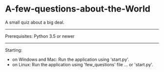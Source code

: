 # A-few-questions-about-the-World
A small quiz about a big deal.
______________
Prerequisites:
Python 3.5 or newer

--------------
Starting:
- on Windows and Mac: Run the application using 'start.py'.
- on Linux: Run the application using 'few_questions' file ... or 'start.py'.
